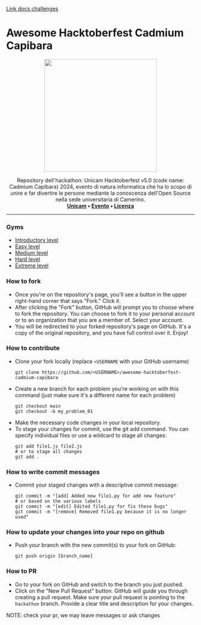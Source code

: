 [Link docs challenges](https://docs.google.com/document/d/1snsqBfRR-UTHfbXY8euCrLMi-uokF9phZtwXvVml5FE/edit)


# Awesome Hacktoberfest Cadmium Capibara
<p align="center">
  <img src="https://raw.githubusercontent.com/hacktoberfest-unicam/awesome-hacktoberfest-cadmium-capibara/main/.github/img/cobalt_capybara.png" height="300">
</p>
<p align="center">
  Repository dell'hackathon: Unicam Hacktoberfest v5.0 (code name: Cadmium Capibara) 2024, evento di natura informatica che ha lo scopo di unire e far divertire le persone mediante la conoscenza dell'Open Source nella sede universitaria di Camerino. 
  <br>
  <b>
      <a href="https://www.unicam.it/">Unicam</a> • 
      <a href="https://hacktoberfest.com/">Evento</a> • 
      <a href="LICENSE">Licenza</a>
  </b>
</p>

---

### Gyms
- [Introductory level](https://github.com/hacktoberfest-uicam/awesome-hacktoberfest-beryllium-bear/tree/introductory_level_problems)
- [Easy level](https://github.com/hacktoberfest-unicam/awesome-hacktoberfest-beryllium-bear/tree/easy_level_problems)
- [Medium level](https://github.com/hacktoberfest-unicam/awesome-hacktoberfest-beryllium-bear/tree/medium_level_problems)
- [Hard level](https://github.com/hacktoberfest-unicam/awesome-hacktoberfest-beryllium-bear/tree/hard_level_problems)
- [Extreme level](https://github.com/hacktoberfest-unicam/awesome-hacktoberfest-beryllium-bear/tree/extreme_level_problems)

### How to fork
* Once you're on the repository's page, you'll see a button in the upper right-hand corner that says "Fork." Click it.
* After clicking the "Fork" button, GitHub will prompt you to choose where to fork the repository. You can choose to fork it to your personal account or to an organization that you are a member of. Select your account.
* You will be redirected to your forked repository's page on GitHub. It's a copy of the original repository, and you have full control over it. Enjoy!
### How to contribute
* Clone your fork locally (replace `<USERNAME` with your GitHub username)
  ```
  git clone https://github.com/<USERNAME>/awesome-hacktoberfest-cadmium-capibara
  ```
* Create a new branch for each problem you're working on with this command (just make sure it's a different name for each problem)
  ```
  git checkout main
  git checkout -b my_problem_01
  ```
* Make the necessary code changes in your local repository.
* To stage your changes for commit, use the git add command. You can specify individual files or use a wildcard to stage all changes:
  ```
  git add file1.js file2.js
  # or to stage all changes
  git add .
  ```
### How to write commit messages
* Commit your staged changes with a descriptive commit message:
  ```
  git commit -m "[add] Added new file1.py for add new feature"
  # or based on the various labels
  git commit -m "[edit] Edited file1.py for fix these bugs"
  git commit -m "[remove] Removed file1.py because it is no longer used"
  ```
### How to update your changes into your repo on github
* Push your branch with the new commit(s) to your fork on GitHub:
  ```
  git push origin [branch_name]
  ```
### How to PR
* Go to your fork on GitHub and switch to the branch you just pushed.
* Click on the "New Pull Request" button. GitHub will guide you through creating a pull request. Make sure your pull request is pointing to the `hackathon` branch. Provide a clear title and description for your changes.

NOTE: check your pr, we may leave messages or ask changes
